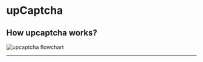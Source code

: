 # upCaptcha

## How upcaptcha works?
![upcaptcha flowchart](https://github.com/web3senior/upcaptcha/blob/main/src/assets/upcaptcha-flowchart.png)

---